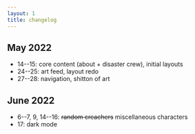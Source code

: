 ```yaml
---
layout: 1
title: changelog
---
```

## May 2022
- 14--15: core content (about + disaster crew), initial layouts
- 24--25: art feed, layout redo
- 27--28: navigation, shitton of art

## June 2022
- 6--7, 9, 14--16: ~~random creachers~~ miscellaneous characters
- 17: dark mode